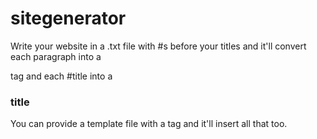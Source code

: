 # sitegenerator
Write your website in a .txt file with #s before your titles and it'll convert each paragraph into a <p></p> tag and each #title into a <h3>title</h3>
You can provide a template file with a <CONTENTBODY> tag and it'll insert all that too.
